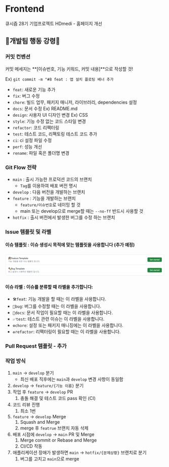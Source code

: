 # Frontend

큐시즘 28기 기업프로젝트 HDmedi - 홈페이지 개선

## 📢개발팀 행동 강령📢

### 커밋 컨벤션

커밋 메세지는 **[이슈번호, 기능 키워드, 커밋 내용]**으로 작성할 것!

Ex) `git commit -m "#8 feat : 앱 설치 플로팅 배너 추가 `

- `feat`: 새로운 기능 추가
- `fix`: 버그 수정
- `chore`: 빌드 업무, 패키지 매니저, 라이브러리, dependencies 설정
- `docs`: 문서 수정 Ex) README.md
- `design`: 사용자 UI 디자인 변경 Ex) CSS
- `style`: 기능 수정 없는 코드 스타일 변경
- `refactor`: 코드 리팩터링
- `test`: 테스트 코드, 리펙토링 테스트 코드 추가
- `ci`: ci 설정 파일 수정
- `perf`: 성능 개선
- `rename`: 파일 혹은 폴더명 변경

### Git Flow 전략

- `main` : 출시 가능한 프로덕션 코드의 브랜치
  - `Tag`를 이용하여 배포 버전 명시
- `develop` : 다음 버전을 개발하는 브랜치
- `feature` : 기능을 개발하는 브랜치
  - `feature/이슈번호`로 네이밍 할 것
  - main 또는 develop으로 merge할 때는 `--no-ff` 반드시 사용할 것
- `hotfix` : 출시 버전에서 발생한 버그를 수정 하는 브랜치

### Issue 템플릿 및 라벨

#### 이슈 템플릿 : 이슈 생성시 목적에 맞는 템플릿을 사용합니다 (추가 예정)

![Alt text](image.png)

#### 이슈 라벨 : 이슈를 분류할 때 라벨을 추가합니다:

- `🛠feat`: 기능 개발을 할 때는 이 라벨을 사용합니다.
- `🔨bug`: 버그를 수정할 때는 이 라벨을 사용합니다.
- `📃docs`: 문서 작업이 필요할 때는 이 라벨을 사용합니다.
- `✅test`: 테스트 관련 이슈는 이 라벨을 사용합니다.
- `⚙chore`: 설정 또는 패키지 매니징에는 이 라벨을 사용합니다.
- `♻refactor`: 리팩터링이 필요할 때는 이 라벨을 사용합니다.

### Pull Request 템플릿 - 추가

### 작업 방식

1. `main` → `develop` 분기
   - 최신 배포 직후에는 `main`과 `develop` 변경 사항이 동일함
2. `develop` → `feature/{기능 이름}` 분기
3. 작업 후 `feature` → `develop` PR
   1. 충돌 해결 및 테스트 코드 pass 확인 (CI)
4. 코드 리뷰 진행
   1. 최소 1번
5. `feature` → `develop` Merge
   1. Squash and Merge
   2. merge 후 `featrue` 브랜치 자동 삭제
6. 배포 시점에 `develop` → `main` PR 및 Merge
   1. Merge commit or Rebase and Merge
   2. CI/CD 작동
7. 애플리케이션 장애가 발생하면 `main` → `hotfix/{문제상황}` 브랜치로 분기
   1. 버그를 고치고 `main`으로 merge
